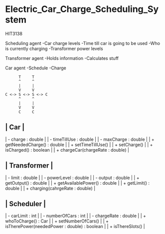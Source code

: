 Electric_Car_Charge_Scheduling_System
=====================================

HIT3138

Scheduling agent
  -Car charge levels
  -Time till car is going to be used
  -Who is currently charging
  -Transformer power levels
  
Transformer agent
  -Holds information
  -Calculates stuff
  
Car agent
  -Schedule
  -Charge
```
      T     T
      ^     ^
      |     |
      V     V
C <-> S <-> S <-> C
      ^     ^
      |     |
      V     V
      C     C
```  
|               Car                 |
-------------------------------------
| - charge : double                 |
| - timeTillUse : double            |
| - maxCharge : double              |
| + getNeededCharge() : double      |
| + setTimeTillUse()                |
| + setCharge()                     |
| + isCharged() : boolean           |
| + chargeCar(chargeRate : double)  |

|           Transformer           |
-----------------------------------
| - limit : double                |
| - powerLevel : double           |
| - output : double               |
| + getOutput() : double          |
| + getAvailablePower() : double  |
| + getLimit() : double           |
| + charging(cahrgeRate : double) |

|                    Scheduler                    |
---------------------------------------------------
| - carLimit : int                                |
| - numberOfCars : int                            |
| - chargeRate : double                           |
| + whoToCharge() : Car                           |
| + setNumberOfCars()                             |
| + isTherePower(neededPower : double) : boolean  |
| + isThereSlots()                                |




